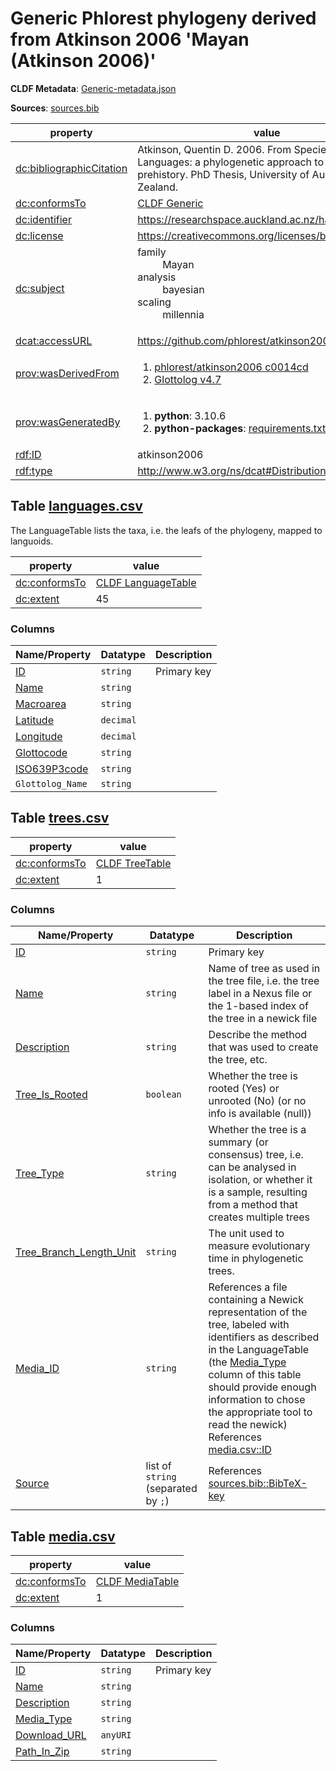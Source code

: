 <a name="ds-genericmetadatajson"> </a>

# Generic Phlorest phylogeny derived from Atkinson 2006 'Mayan (Atkinson 2006)'

**CLDF Metadata**: [Generic-metadata.json](./Generic-metadata.json)

**Sources**: [sources.bib](./sources.bib)

property | value
 --- | ---
[dc:bibliographicCitation](http://purl.org/dc/terms/bibliographicCitation) | Atkinson, Quentin D. 2006. From Species to Languages: a phylogenetic approach to human prehistory. PhD Thesis, University of Auckland, New Zealand.
[dc:conformsTo](http://purl.org/dc/terms/conformsTo) | [CLDF Generic](http://cldf.clld.org/v1.0/terms.rdf#Generic)
[dc:identifier](http://purl.org/dc/terms/identifier) | https://researchspace.auckland.ac.nz/handle/2292/86
[dc:license](http://purl.org/dc/terms/license) | https://creativecommons.org/licenses/by/2.0/
[dc:subject](http://purl.org/dc/terms/subject) | <dl><dt>family</dt><dd>Mayan</dd><dt>analysis</dt><dd>bayesian</dd><dt>scaling</dt><dd>millennia</dd></dl>
[dcat:accessURL](http://www.w3.org/ns/dcat#accessURL) | https://github.com/phlorest/atkinson2006
[prov:wasDerivedFrom](http://www.w3.org/ns/prov#wasDerivedFrom) | <ol><li><a href="https://github.com/phlorest/atkinson2006/tree/c0014cd">phlorest/atkinson2006 c0014cd</a></li><li><a href="https://github.com/glottolog/glottolog/tree/v4.7">Glottolog v4.7</a></li></ol>
[prov:wasGeneratedBy](http://www.w3.org/ns/prov#wasGeneratedBy) | <ol><li><strong>python</strong>: 3.10.6</li><li><strong>python-packages</strong>: <a href="./requirements.txt">requirements.txt</a></li></ol>
[rdf:ID](http://www.w3.org/1999/02/22-rdf-syntax-ns#ID) | atkinson2006
[rdf:type](http://www.w3.org/1999/02/22-rdf-syntax-ns#type) | http://www.w3.org/ns/dcat#Distribution


## <a name="table-languagescsv"></a>Table [languages.csv](./languages.csv)

The LanguageTable lists the taxa, i.e. the leafs of the phylogeny, mapped to languoids.

property | value
 --- | ---
[dc:conformsTo](http://purl.org/dc/terms/conformsTo) | [CLDF LanguageTable](http://cldf.clld.org/v1.0/terms.rdf#LanguageTable)
[dc:extent](http://purl.org/dc/terms/extent) | 45


### Columns

Name/Property | Datatype | Description
 --- | --- | --- 
[ID](http://cldf.clld.org/v1.0/terms.rdf#id) | `string` | Primary key
[Name](http://cldf.clld.org/v1.0/terms.rdf#name) | `string` | 
[Macroarea](http://cldf.clld.org/v1.0/terms.rdf#macroarea) | `string` | 
[Latitude](http://cldf.clld.org/v1.0/terms.rdf#latitude) | `decimal` | 
[Longitude](http://cldf.clld.org/v1.0/terms.rdf#longitude) | `decimal` | 
[Glottocode](http://cldf.clld.org/v1.0/terms.rdf#glottocode) | `string` | 
[ISO639P3code](http://cldf.clld.org/v1.0/terms.rdf#iso639P3code) | `string` | 
`Glottolog_Name` | `string` | 

## <a name="table-treescsv"></a>Table [trees.csv](./trees.csv)

property | value
 --- | ---
[dc:conformsTo](http://purl.org/dc/terms/conformsTo) | [CLDF TreeTable](http://cldf.clld.org/v1.0/terms.rdf#TreeTable)
[dc:extent](http://purl.org/dc/terms/extent) | 1


### Columns

Name/Property | Datatype | Description
 --- | --- | --- 
[ID](http://cldf.clld.org/v1.0/terms.rdf#id) | `string` | Primary key
[Name](http://cldf.clld.org/v1.0/terms.rdf#name) | `string` | Name of tree as used in the tree file, i.e. the tree label in a Nexus file or the 1-based index of the tree in a newick file
[Description](http://cldf.clld.org/v1.0/terms.rdf#description) | `string` | Describe the method that was used to create the tree, etc.
[Tree_Is_Rooted](http://cldf.clld.org/v1.0/terms.rdf#treeIsRooted) | `boolean` | Whether the tree is rooted (Yes) or unrooted (No) (or no info is available (null))
[Tree_Type](http://cldf.clld.org/v1.0/terms.rdf#treeType) | `string` | Whether the tree is a summary (or consensus) tree, i.e. can be analysed in isolation, or whether it is a sample, resulting from a method that creates multiple trees
[Tree_Branch_Length_Unit](http://cldf.clld.org/v1.0/terms.rdf#treeBranchLengthUnit) | `string` | The unit used to measure evolutionary time in phylogenetic trees.
[Media_ID](http://cldf.clld.org/v1.0/terms.rdf#mediaReference) | `string` | References a file containing a Newick representation of the tree, labeled with identifiers as described in the LanguageTable (the [Media_Type](https://cldf.clld.org/v1.0/terms.html#mediaType) column of this table should provide enough information to chose the appropriate tool to read the newick)<br>References [media.csv::ID](#table-mediacsv)
[Source](http://cldf.clld.org/v1.0/terms.rdf#source) | list of `string` (separated by `;`) | References [sources.bib::BibTeX-key](./sources.bib)

## <a name="table-mediacsv"></a>Table [media.csv](./media.csv)

property | value
 --- | ---
[dc:conformsTo](http://purl.org/dc/terms/conformsTo) | [CLDF MediaTable](http://cldf.clld.org/v1.0/terms.rdf#MediaTable)
[dc:extent](http://purl.org/dc/terms/extent) | 1


### Columns

Name/Property | Datatype | Description
 --- | --- | --- 
[ID](http://cldf.clld.org/v1.0/terms.rdf#id) | `string` | Primary key
[Name](http://cldf.clld.org/v1.0/terms.rdf#name) | `string` | 
[Description](http://cldf.clld.org/v1.0/terms.rdf#description) | `string` | 
[Media_Type](http://cldf.clld.org/v1.0/terms.rdf#mediaType) | `string` | 
[Download_URL](http://cldf.clld.org/v1.0/terms.rdf#downloadUrl) | `anyURI` | 
[Path_In_Zip](http://cldf.clld.org/v1.0/terms.rdf#pathInZip) | `string` | 

